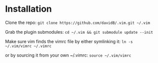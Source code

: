 Installation
============

Clone the repo:
`git clone https://github.com/davidB/.vim.git ~/.vim`

Grab the plugin submodules:
`cd ~/.vim && git submodule update --init`


Make sure vim finds the vimrc file by either symlinking it:
`ln -s ~/.vim/vimrc ~/.vimrc`

or by sourcing it from  your own ~/.vimrc:
`source ~/.vim/vimrc`

